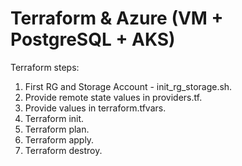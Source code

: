# Terraform & Azure (VM + PostgreSQL + AKS)

Terraform steps:
1. First RG and Storage Account - init_rg_storage.sh.
1. Provide remote state values in providers.tf.
1. Provide values in terraform.tfvars.
1. Terraform init.
1. Terraform plan.
1. Terraform apply.
1. Terraform destroy.
